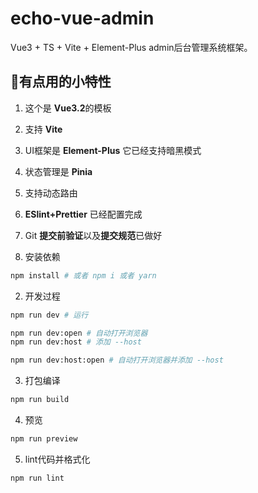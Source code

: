 # echo-vue-admin

Vue3 + TS + Vite + Element-Plus admin后台管理系统框架。

## 🎉有点用的小特性

1. 这个是 **Vue3.2**的模板
2. 支持 **Vite**
3. UI框架是 **Element-Plus** 它已经支持暗黑模式
4. 状态管理是 **Pinia**
5. 支持动态路由
6. **ESlint+Prettier** 已经配置完成
7. Git **提交前验证**以及**提交规范**已做好


1. 安装依赖

```bash
npm install # 或者 npm i 或者 yarn
```

2. 开发过程

```bash
npm run dev # 运行

npm run dev:open # 自动打开浏览器
npm run dev:host # 添加 --host

npm run dev:host:open # 自动打开浏览器并添加 --host

```

3. 打包编译

```bash
npm run build
```

4. 预览

```bash
npm run preview
```

5. lint代码并格式化

```bash
npm run lint
```
